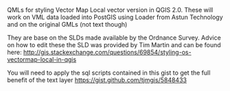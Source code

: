 QMLs for styling Vector Map Local vector version in QGIS 2.0. 
These will work on VML data loaded into PostGIS using Loader from Astun Technology and on the original GMLs (not text though)

They are base on the SLDs made available by the Ordnance Survey. Advice on how to edit these the SLD was provided by Tim Martin and can be found here:
http://gis.stackexchange.com/questions/69854/styling-os-vectormap-local-in-qgis

You will need to apply the sql scripts contained in this gist to get the full benefit of the text layer 
https://gist.github.com/tjmgis/5848433




